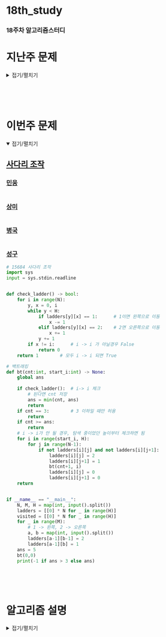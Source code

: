 # 18th_study

### 18주차 알고리즘스터디

# 지난주 문제

<details>
<summary>접기/펼치기</summary>
<div markdown="1">

## [문자의 빈도](https://www.codetree.ai/problems/frequency-of-characters/description)

### [민웅](<./문자의 빈도/민웅.py>)

```py


```

### [상미](<./문자의 빈도/상미.py>)

```py

```

### [병국](<./문자의 빈도/병국.py>)

```py

```

### [성구](./문자의%빈도/성구.py)

```py
import sys
from collections import defaultdict
input = sys.stdin.readline


def solution(n:int, strs:list) -> None:
    for s in strs:
        cnts = defaultdict(int)
        for i in s:
            cnts[i] += 1
        cnt = sorted(cnts.keys(), key=lambda x: cnts[x], reverse=1)
        tmp = cnts[cnt[0]]
        aa = 0
        for c in cnt:
            if cnts[c] != tmp:
                break
            aa += 1
        if aa > 1:
            print("?")
        else:
            print(cnt[0])
        
    return



if __name__ == "__main__":
    n = int(input())
    strs = [input().strip() for _ in range(n)]
    solution(n, strs)
```

<br/><br/>

## [코드트리 마트](https://www.codetree.ai/problems/codetree-market/description)

### [민웅](./코드트리%마트/민웅.py)

```py

```

### [상미](./코드트리%마트/상미.py)

```py


```

### [병국](./코드트리%마트/병국.py)

```py

```

### [성구](./코드트리%마트/성구.py)

```py
import sys, heapq
input = sys.stdin.readline


def solution(N:int, K:int, wait:list) -> list:
    sequence = [0] * N
    que = []
    now, last = 0, 0
    heapq.heappush(que, (-wait[0][2], wait[0][1], wait[0][0]))
    time = wait[0][1]
    while que:
        weight, t, idx = heapq.heappop(que)
        sequence[now] = idx
        now += 1
        time += K
        for w in range(last+1, N):
            if wait[w][1] <= time:
                heapq.heappush(que, (-wait[w][2], wait[w][1], wait[w][0]))
                last = w
            else:
                break
    return sequence


if __name__ == "__main__":
    N, K = map(int, input().split())
    wait = []
    for idx in range(N):
        t, s = map(int, input().split())
        wait.append((idx+1, t, s))
    wait.sort(key=lambda x:(x[1],-x[2]))
    ans = solution(N, K, wait)
    print(" ".join(list(map(str, ans))))
```

<br>

## [기차 놀이](https://www.codetree.ai/problems/train-game/description)

### [민웅](<./기차 놀이/민웅.py>)

```py


```

### [상미](<./기차 놀이/상미.py>)

```py

```

### [병국](<./기차 놀이/병국.py>)

```py

```

### [성구](./기차%놀이/성구.py)

```py
import sys
from collections import deque
input = sys.stdin.readline

def solution():
    lines = []
    start = 1
    for _ in range(M):
        lines.append(deque([i for i in range(start, start+N//M)]))
        start += N//M
    for q in range(Q):
        order, *line = map(int, input().split())
        if order == 1:
            target = line[0]
            if lines[target]:
                s = lines[target].popleft()
                lines[target].append(s)
        elif order == 2:
            target = line[0]
            if lines[target]:
                e = lines[target].pop()
                lines[target].appendleft(e)
        else:
            a= line[0]
            b= line[1]
            lines[b] = lines[a] + lines[b]
            lines[a].clear()

    for i in range(M):
        if lines[i]:
            print(*lines[i])
        else:
            print(-1)
    return


if __name__ == "__main__":
    N, M, Q = map(int, input().split())
    solution()
```

<br/><br/>

</div>




</details>

</br></br></br>

# 이번주 문제

<details open>
<summary>접기/펼치기</summary>
<div markdown="1">

## [사다리 조작](https://www.acmicpc.net/problem/15684)

### [민웅](<./사다리 조작/민웅.py>)

```py
```

### [상미](<./사다리 조작/상미.py>)

```py

```

### [병국](<./사다리 조작/병국.py>)

```py

```

### [성구](<./사다리 조작/성구.py>)

```py
# 15684 사다리 조작
import sys
input = sys.stdin.readline


def check_ladder() -> bool:
    for i in range(N):
        y, x = 0, i
        while y < H:
            if ladders[y][x] == 1:      # 1이면 왼쪽으로 이동
                x -= 1
            elif ladders[y][x] == 2:    # 2면 오른쪽으로 이동
                x += 1
            y += 1
        if x != i:      # i -> i 가 아닐경우 False
            return 0       
    return 1        # 모두 i -> i 되면 True

# 백트래킹
def bt(cnt:int, start_i:int) -> None:
    global ans
    
    if check_ladder():  # i-> i 체크
        # 된다면 cnt 저장
        ans = min(cnt, ans)
        return
    if cnt == 3:        # 3 이하일 때만 허용
        return 
    if cnt >= ans:
        return
    # i -> i가 안 될 경우, 탐색 중이었던 높이부터 체크하면 됨
    for i in range(start_i, H):
        for j in range(N-1):
            if not ladders[i][j] and not ladders[i][j+1]:
                ladders[i][j] = 2
                ladders[i][j+1] = 1
                bt(cnt+1, i)
                ladders[i][j] = 0
                ladders[i][j+1] = 0
    return


if __name__ == "__main__":
    N, M, H = map(int, input().split())
    ladders = [[0] * N for _ in range(H)]
    visited = [[0] * N for _ in range(H)]
    for _ in range(M):
        # 1 -> 왼쪽, 2 -> 오른쪽
        a, b = map(int, input().split())
        ladders[a-1][b-1] = 2
        ladders[a-1][b] = 1
    ans = 5
    bt(0,0)
    print(-1 if ans > 3 else ans)
        
```

</div>
</details>
<br><br>

# 알고리즘 설명

<details>
<summary>접기/펼치기</summary>

## 용어 정리

### Spanning Tree (신장 트리)

- **정의**: 주어진 그래프의 모든 정점을 포함하면서 사이클이 없는 부분 그래프.
- **중요성**: 신장 트리를 통해 그래프의 구조를 단순화시키고, 필요한 정보만을 추출하기 위함
- **속성**:
  - 원래 그래프의 모든 정점을 포함해야한다.
  - 정확히 (정점 수 - 1)개의 간선을 가져야한다.
  - 사이클을 형성하지 않는다.

### Minimum Spanning Tree (최소 신장 트리)

![MST](./images/mst.png)

- **정의**: 가능한 신장 트리(Spanning Tree) 중에서 간선의 가중치 합이 최소인 신장 트리.
- **중요성**: 최소 비용 문제를 해결하는 데 사용되며 주로 **네트워크 설계**, **도로 건설**, **전력망 구축** 등 다양한 분야에서 응용가능
- **대표알고리즘 예**: [Kruskal 알고리즘](#Kruskal-알고리즘), [Prim 알고리즘](#prim-알고리즘).
- **속성**:
  - 모든 정점을 포함하면서 최소한의 비용으로 연결합니다.
  - 가중치가 가장 낮은 간선부터 선택하여 구성한다.(그리디 방법).

## 대표 알고리즘

### Kruskal 알고리즘

- **탐색 방법**: 가장 가벼운 가중치의 간선부터 선택하여 MST를 찾는 알고리즘.
- **구현 방법**
  1. 간선 정렬 및 정점 초기화
  2. 간선 선택 후 정점 병합
  3. n-1개의 간선이 선택될 때까지(모든 정점이 선택될 때까지) 2번단계 반복

```py
# 구현

# 주어진 노드의 루트노드 반환
# 부모노드를 찾아가며, 루트노드(자기 자신을 가리키고있는 노드)를 찾음
def findset(node):
    while parent[node] != node:
        node = parent[node]
    return node

# x, y 노드를 같은 그룹으로 병합
def union(x, y):
    parent[findset(y)] = findset(x)

def kruskal(graph, V):
    # 그래프의 간선을 가중치에 따라 오름차순으로 정렬
    graph.sort(key=lambda x: x[2])

    # 각 정점에 대한 부모 초기화
    parent = [i for i in range(V+1)]

    mst = []
    total_cost = 0

    for edge in graph:
        u, v, weight = edge
        # 사이클이 형성되지 않는 경우에만 간선 선택
        if findset(u) != findset(v):
            union(u, v)
            mst.append(edge)
            total_cost += weight

    return mst, total_cost

graph = []
for _ in range(M):
    s, g, w = map(int, input().split())
    graph.append([s, g, w])

kruskal(graph, V)

```

### Prim 알고리즘

- **탐색 방법**: 시작 정점에서부터 점차 그래프를 확장해 나가며 MST를 찾는 알고리즘.
- **구현 방법**
  1. 임의의 시작정점 선택 후 간선그룹 생성(heapq)
  2. 간선 선택 - MST 집합에 속한 정점과 속하지 않은 정점을 연결하는 간선 중 최소가중치 간선을 선택함.
  3. 추가된 정점에 연결된 새로운 간선 추가 및 2번 과정 반복
  4. 큐가 비거나 모든정점이 MST에 포함되면 종료

```py
# 구현
import heapq

def prim(graph, start, V):
    visited = [0] * (V+1)
    min_heap = [(0, start)]  # (가중치, 정점)
    total_cost = 0

    while min_heap:
        weight, u = heapq.heappop(min_heap)
        if not visited[u]:
            visited[u] = 1
            total_cost += weight
            for v, w in graph[u]:
                if not visited[v]:
                    heapq.heappush(min_heap, (w, v))

    return total_cost

graph = [[] for _ in range(V+1)]
# 그래프에 정점 별 간선정보 (u, v, w) 추가
cost = prim(graph, 1, V)

```

## Kruskal vs Prim (https://8iggy.tistory.com/160)

- 희소 그래프: 정점들 사이에 간선이 상대적으로 적게 존재하는 그래프. 예를 들어, 정점의 수에 비해 간선의 수가 훨씬 적은 경우.

- 밀집 그래프: 정점들 사이에 많은 수의 간선이 존재하는 그래프. 거의 모든 정점 쌍 사이에 간선이 존재하는 경우.

### Kruskal

-> 간선의 수가 적은 희소 그래프에 적합. 연결 요소 파악에 유용.

장점:

- 구현이 간단하고 메모리 사용이 효율적.
- 간선의 수가 적을수록 더 효과적.

단점:

- 간선의 수가 많은 밀집 그래프에서는 비효율적.
- 모든 간선을 정렬해야 하므로 초기에 시간이 소요됨.

### Prim

-> 간선의 수가 많은 밀집 그래프에 적합. 작은 그래프에서 빠른 성능.

장점:

- 밀집 그래프에서 효율적.
- 최소 힙을 사용하여 동적으로 간선 선택 가능.

단점:

- 메모리 사용량이 더 많음.
- 정점의 수가 많을수록 성능 저하 가능성 있음.

</details>
